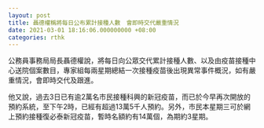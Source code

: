 ```yaml
---
layout: post
title: 聶德權稱將每日公布累計接種人數　會即時交代嚴重情況
date: 2021-03-01 18:16:06.000000000 +08:00
categories: rthk
---
```


公務員事務局局長聶德權說，將每日向公眾交代累計接種人數、以及由疫苗接種中心送院個案數目，專家組每兩星期總結一次接種疫苗後出現異常事件概況，如有嚴重情況，會即時交代及跟進。

他又說，過去3日已有逾2萬名市民接種科興的新冠疫苗，而已於今早再次開放的預約系統，至下午2時，已經有超過13萬5千人預約。另外，市民本星期三可於網上預約接種復必泰新冠疫苗，暫時名額約有14萬個，為期約3星期。
